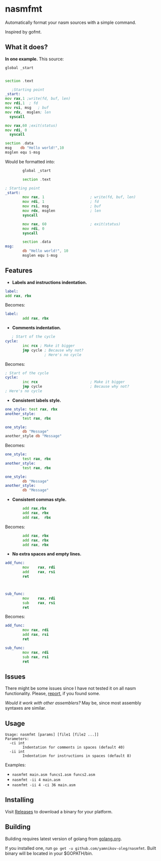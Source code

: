 # nasmfmt

Automatically format your nasm sources with a simple command.

Inspired by gofmt.

## What it does?

__In one example.__ This source:

```asm
global _start


section .text

   ;Starting point
_start:
mov rax,1 ;write(fd, buf, len)
mov rdi,1  ; fd
mov rsi, msg   ; buf
mov rdx,  msglen; len
  syscall

mov rax,60 ;exit(status)
mov rdi, 0
  syscall

section .data
msg    db "Hello world!",10
msglen equ $-msg
```

Would be formatted into:

```asm
        global _start

        section .text

; Starting point
_start:
        mov rax, 1                     ; write(fd, buf, len)
        mov rdi, 1                     ; fd
        mov rsi, msg                   ; buf
        mov rdx, msglen                ; len
        syscall

        mov rax, 60                    ; exit(status)
        mov rdi, 0
        syscall

        section .data
msg:
        db "Hello world!", 10
        msglen equ $-msg

```

## Features

* __Labels and instructions indentation.__
```asm
label:
add rax, rbx
```
Becomes:
```asm
label:
        add rax, rbx
```

* __Comments indentation.__
```asm
   ; Start of the cycle
cycle:
        inc rcx ; Make it bigger
        jmp cycle ; Because why not?
                  ; Here's no cycle
```
Becomes:
```asm
; Start of the cycle
cycle:
        inc rcx                        ; Make it bigger
        jmp cycle                      ; Because why not?
; Here's no cycle
```

* __Consistent labels style.__
```asm
one_style: test rax, rbx
another_style:
        test rax, rbx

one_style:
        db "Message"
another_style db "Message"
```
Becomes:
```asm
one_style:
        test rax, rbx
another_style:
        test rax, rbx

one_style:
        db "Message"
another_style:
        db "Message"

```

* __Consistent commas style.__
```asm
        add rax,rbx
        add rax, rbx
        add rax,  rbx

```
Becomes:
```asm
        add rax, rbx
        add rax, rbx
        add rax, rbx
```

* __No extra spaces and empty lines.__
```asm
add_func:
        mov    rax, rdi
        add    rax, rsi
        ret



sub_func:
        mov    rax, rdi
        sub    rax, rsi
        ret
```
Becomes:
```asm
add_func:
        mov rax, rdi
        add rax, rsi
        ret

sub_func:
        mov rax, rdi
        sub rax, rsi
        ret
```

## Issues

There might be some issues since I have not tested it on all nasm functionality. 
Please, [report](https://github.com/yamnikov-oleg/nasmfmt/issues/new), if you found some.

_Would it work with other assemblers?_ May be, since most assembly syntaxes are similar.

## Usage

```
Usage: nasmfmt [params] [file1 [file2 ...]]
Parameters:
  -ci int
        Indentation for comments in spaces (default 40)
  -ii int
        Indentation for instructions in spaces (default 8)
```

Examples:
* `nasmfmt main.asm funcs1.asm funcs2.asm`
* `nasmfmt -ii 4 main.asm`
* `nasmfmt -ii 4 -ci 36 main.asm`

## Installing

Visit [Releases](https://github.com/yamnikov-oleg/nasmfmt/releases) to download a binary for your platform.

## Building

Building requires latest version of golang from [golang.org](https://golang.org/).

If you installed one, run `go get -u github.com/yamnikov-oleg/nasmfmt`. Built binary will be located in your $GOPATH/bin.
